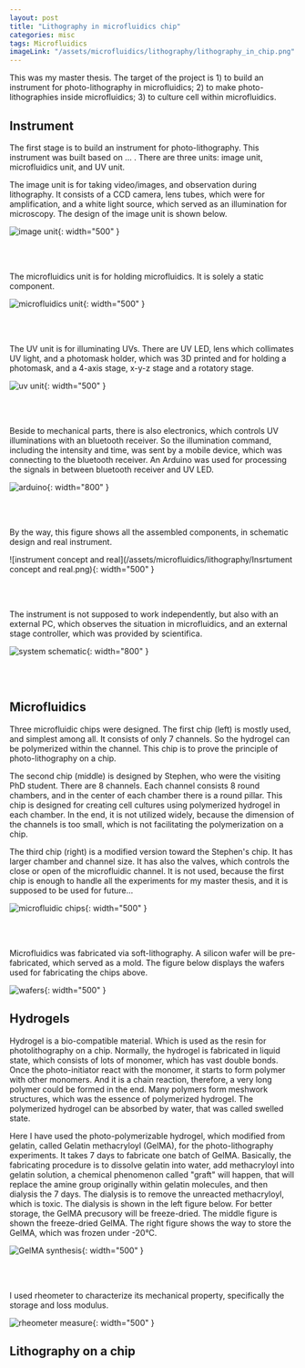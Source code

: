 ```yaml
---
layout: post
title: "Lithography in microfluidics chip"
categories: misc
tags: Microfluidics
imageLink: "/assets/microfluidics/lithography/lithography_in_chip.png"
---
```


This was my master thesis. The target of the project is 1) to build an instrument for photo-lithography in microfluidics; 2) to make photo-lithographies inside microfluidics; 3) to culture cell within microfluidics.

## Instrument

The first stage is to build an instrument for photo-lithography. This instrument was built based on ... . There are three units: image unit, microfluidics unit, and UV unit.

The image unit is for taking video/images, and observation during lithography. It consists of a CCD camera, lens tubes, which were for amplification, and a white light source, which served as an illumination for microscopy. The design of the image unit is shown below.

![image unit](/assets/microfluidics/lithography/Image_Unit.png){: width="500" }

<br>
<br>

The microfluidics unit is for holding microfluidics. It is solely a static component.

![microfluidics unit](/assets/microfluidics/lithography/Microfluidic_Unit.png){: width="500" }

<br>
<br>

The UV unit is for illuminating UVs. There are UV LED, lens which collimates UV light, and a photomask holder, which was 3D printed and for holding a photomask, and a 4-axis stage, x-y-z stage and a rotatory stage.

![uv unit](/assets/microfluidics/lithography/UV_Unit.png){: width="500" }

<br>
<br>

Beside to mechanical parts, there is also electronics, which controls UV illuminations with an bluetooth receiver. So the illumination command, including the intensity and time, was sent by a mobile device, which was connecting to the bluetooth receiver. An Arduino was used for processing the signals in between bluetooth receiver and UV LED.

![arduino](/assets/microfluidics/lithography/Arduino.png){: width="800" }

<br>
<br>

By the way, this figure shows all the assembled components, in schematic design and real instrument.

![instrument concept and real](/assets/microfluidics/lithography/Insrtument concept and real.png){: width="500" }

<br>
<br>

The instrument is not supposed to work independently, but also with an external PC, which observes the situation in microfluidics, and an external stage controller, which was provided by scientifica.

![system schematic](/assets/microfluidics/lithography/System_Schematic.png){: width="800" }

<br>
<br>

## Microfluidics

Three microfluidic chips were designed. The first chip (left) is mostly used, and simplest among all. It consists of only 7 channels. So the hydrogel can be polymerized within the channel. This chip is to prove the principle of photo-lithography on a chip.

The second chip (middle) is designed by Stephen, who were the visiting PhD student. There are 8 channels. Each channel consists 8 round chambers, and in the center of each chamber there is a round pillar. This chip is designed for creating cell cultures using polymerized hydrogel in each chamber. In the end, it is not utilized widely, because the dimension of the channels is too small, which is not facilitating the polymerization on a chip.

The third chip (right) is a modified version toward the Stephen's chip. It has larger chamber and channel size. It has also the valves, which controls the close or open of the microfluidic channel. It is not used, because the first chip is enough to handle all the experiments for my master thesis, and it is supposed to be used for future...

![microfluidic chips](/assets/microfluidics/lithography/MF_Chips.png){: width="500" }

<br>
<br>

Microfluidics was fabricated via soft-lithography. A silicon wafer will be pre-fabricated, which served as a mold. The figure below displays the wafers used for fabricating the chips above.

![wafers](/assets/microfluidics/lithography/Wafer.png){: width="500" }

## Hydrogels

Hydrogel is a bio-compatible material. Which is used as the resin for photolithography on a chip. Normally, the hydrogel is fabricated in liquid state, which consists of lots of monomer, which has vast double bonds. Once the photo-initiator react with the monomer, it starts to form polymer with other monomers. And it is a chain reaction, therefore, a very long polymer could be formed in the end. Many polymers form meshwork structures, which was the essence of polymerized hydrogel. The polymerized hydrogel can be absorbed by water, that was called swelled state.

Here I have used the photo-polymerizable hydrogel, which modified from gelatin, called Gelatin methacryloyl (GelMA), for the photo-lithography experiments. It takes 7 days to fabricate one batch of GelMA. Basically, the fabricating procedure is to dissolve gelatin into water, add methacryloyl into gelatin solution, a chemical phenomenon called "graft" will happen, that will replace the amine group originally within gelatin molecules, and then dialysis the 7 days. The dialysis is to remove the unreacted methacryloyl, which is toxic. The dialysis is shown in the left figure below. For better storage, the GelMA precusory will be freeze-dried. The middle figure is shown the freeze-dried GelMA. The right figure shows the way to store the GelMA, which was frozen under -20&#176;C.

![GelMA synthesis](/assets/microfluidics/lithography/photo_procedure_GelMA_Synthesis.png){: width="500" }

<br><br>


I used rheometer to characterize its mechanical property, specifically the storage and loss modulus.

![rheometer measure](/assets/microfluidics/lithography/photo_rheometer_test.png){: width="500" }

## Lithography on a chip
